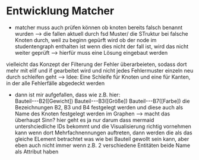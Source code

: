 # Entwicklung Matcher

- matcher muss auch prüfen können ob knoten bereits falsch benannt wurden
--> die fallen aktuell durch fsd Muster/ die STruktur bei falsche Knoten durch, weil zu beginn gepürft wird ob der node im studentengraph enthalten ist 
wenn dies nicht der fall ist, wird das nicht weiter geprüft --> hierfür muss eine Lösung eingebaut werden

vielleicht das Konzept der Filterung der Fehler überarbeieten, sodass dort mehr mit elif und if gearbeitet wird und nicht jedes Fehlermuster einzeln neu durch schleifen geht --> Idee: Eine Schleife für Knoten und eine für Kanten, in der alle Fehlerfälle abgedeckt werden 

- dann ist mir aufgefallen, dass wie z.B. hier:         
        Bauteil---B2([Gewicht])
        Bauteil---B3([Größe])
        Bauteil---B7([Farbe])
    die Bezeichnungen B2, B3 und B4 festgelegt werden und diese auch als Name des Knoten festgelegt werden im Graphen 
    --> macht das überhaupt Sinn? 
    hier geht es ja nur darum dass mermaid untershciedliche IDs bekommt und die Visualisierung richtig vornehmen kann 
    wenn dort Mehrfachnennungen auftreten, dann werden die als das gleiche ELement betrachtet
    was wie bei Bauteil gewollt sein kann, aber eben auch nicht immer 
    wenn z.B. 2 verschiedene Entitäten beide Name als Attribut haben 